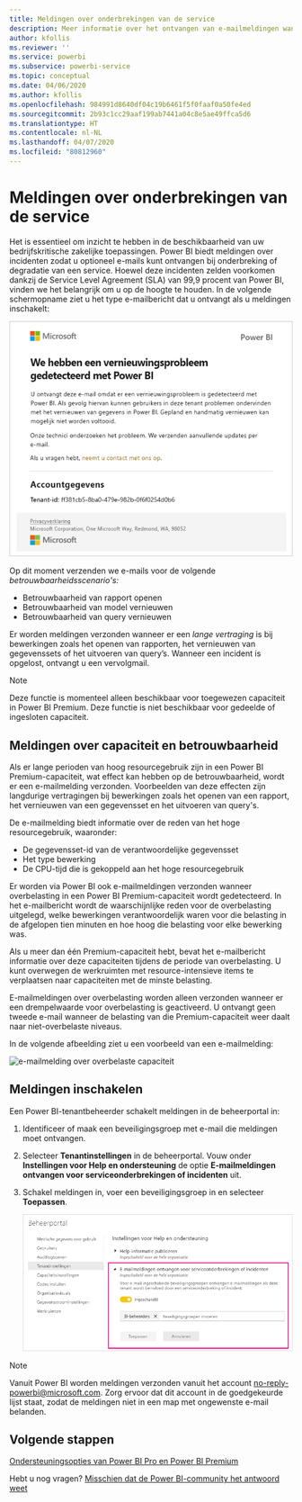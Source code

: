 ```yaml
---
title: Meldingen over onderbrekingen van de service
description: Meer informatie over het ontvangen van e-mailmeldingen wanneer een Power BI-service is onderbroken of gedegradeerd.
author: kfollis
ms.reviewer: ''
ms.service: powerbi
ms.subservice: powerbi-service
ms.topic: conceptual
ms.date: 04/06/2020
ms.author: kfollis
ms.openlocfilehash: 984991d8640df04c19b6461f5f0faaf0a50fe4ed
ms.sourcegitcommit: 2b93c1cc29aaf199ab7441a04c8e5ae49ffca5d6
ms.translationtype: HT
ms.contentlocale: nl-NL
ms.lasthandoff: 04/07/2020
ms.locfileid: "80812960"
---
```

# <a name="service-interruption-notifications"></a>Meldingen over onderbrekingen van de service

Het is essentieel om inzicht te hebben in de beschikbaarheid van uw bedrijfskritische zakelijke toepassingen. Power BI biedt meldingen over incidenten zodat u optioneel e-mails kunt ontvangen bij onderbreking of degradatie van een service. Hoewel deze incidenten zelden voorkomen dankzij de Service Level Agreement (SLA) van 99,9 procent van Power BI, vinden we het belangrijk om u op de hoogte te houden. In de volgende schermopname ziet u het type e-mailbericht dat u ontvangt als u meldingen inschakelt:

![E-mailmelding over een probleem met vernieuwen](media/service-interruption-notifications/refresh-notification-email.png)

Op dit moment verzenden we e-mails voor de volgende _betrouwbaarheidsscenario's:_

- Betrouwbaarheid van rapport openen
- Betrouwbaarheid van model vernieuwen
- Betrouwbaarheid van query vernieuwen

Er worden meldingen verzonden wanneer er een _lange vertraging_ is bij bewerkingen zoals het openen van rapporten, het vernieuwen van gegevenssets of het uitvoeren van query’s. Wanneer een incident is opgelost, ontvangt u een vervolgmail.

> [!NOTE]
> Deze functie is momenteel alleen beschikbaar voor toegewezen capaciteit in Power BI Premium. Deze functie is niet beschikbaar voor gedeelde of ingesloten capaciteit.

## <a name="capacity-and-reliability-notifications"></a>Meldingen over capaciteit en betrouwbaarheid

Als er lange perioden van hoog resourcegebruik zijn in een Power BI Premium-capaciteit, wat effect kan hebben op de betrouwbaarheid, wordt er een e-mailmelding verzonden. Voorbeelden van deze effecten zijn langdurige vertragingen bij bewerkingen zoals het openen van een rapport, het vernieuwen van een gegevensset en het uitvoeren van query's. 

De e-mailmelding biedt informatie over de reden van het hoge resourcegebruik, waaronder:

* De gegevensset-id van de verantwoordelijke gegevensset
* Het type bewerking
* De CPU-tijd die is gekoppeld aan het hoge resourcegebruik

Er worden via Power BI ook e-mailmeldingen verzonden wanneer overbelasting in een Power BI Premium-capaciteit wordt gedetecteerd. In het e-mailbericht wordt de waarschijnlijke reden voor de overbelasting uitgelegd, welke bewerkingen verantwoordelijk waren voor die belasting in de afgelopen tien minuten en hoe hoog die belasting voor elke bewerking was. 

Als u meer dan één Premium-capaciteit hebt, bevat het e-mailbericht informatie over deze capaciteiten tijdens de periode van overbelasting. U kunt overwegen de werkruimten met resource-intensieve items te verplaatsen naar capaciteiten met de minste belasting.

E-mailmeldingen over overbelasting worden alleen verzonden wanneer er een drempelwaarde voor overbelasting is geactiveerd. U ontvangt geen tweede e-mail wanneer de belasting van die Premium-capaciteit weer daalt naar niet-overbelaste niveaus.

In de volgende afbeelding ziet u een voorbeeld van een e-mailmelding:


![e-mailmelding over overbelaste capaciteit](media/service-interruption-notifications/refresh-notification-email-2.png)


## <a name="enable-notifications"></a>Meldingen inschakelen

Een Power BI-tenantbeheerder schakelt meldingen in de beheerportal in:

1. Identificeer of maak een beveiligingsgroep met e-mail die meldingen moet ontvangen.

1. Selecteer **Tenantinstellingen** in de beheerportal. Vouw onder **Instellingen voor Help en ondersteuning** de optie **E-mailmeldingen ontvangen voor serviceonderbrekingen of incidenten** uit.

1. Schakel meldingen in, voer een beveiligingsgroep in en selecteer **Toepassen**.

    ![Servicemeldingen inschakelen](media/service-interruption-notifications/enable-notifications.png)

> [!NOTE]
> Vanuit Power BI worden meldingen verzonden vanuit het account no-reply-powerbi@microsoft.com. Zorg ervoor dat dit account in de goedgekeurde lijst staat, zodat de meldingen niet in een map met ongewenste e-mail belanden.

## <a name="next-steps"></a>Volgende stappen

[Ondersteuningsopties van Power BI Pro en Power BI Premium](service-support-options.md)

Hebt u nog vragen? [Misschien dat de Power BI-community het antwoord weet](https://community.powerbi.com/)
